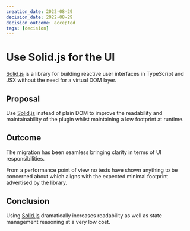 ```yaml
---
creation_date: 2022-08-29
decision_date: 2022-08-29
decision_outcome: accepted
tags: [decision]
---
```

# Use Solid.js for the UI

[Solid.js] is a library for building reactive user interfaces in TypeScript and
JSX without the need for a virtual DOM layer.

## Proposal

Use [Solid.js] instead of plain DOM to improve the readability and
maintainability of the plugin whilst maintaining a low footprint at runtime.

## Outcome

The migration has been seamless bringing clarity in terms of UI
responsibilities.

From a performance point of view no tests have shown anything to be concerned
about which aligns with the expected minimal footprint advertised by the
library.


## Conclusion

Using [Solid.js] dramatically increases readability as well as state management
reasoning at a very low cost.



[Solid.js]: https://www.solidjs.com/
